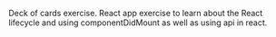 Deck of cards exercise.
React app exercise to learn about the React lifecycle and using componentDidMount as well as using api in react.
